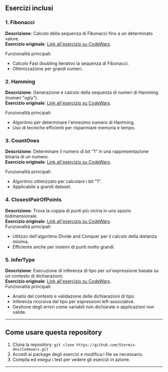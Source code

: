 ## **Esercizi inclusi**   

### 1. Fibonacci  
**Descrizione**: Calcolo della sequenza di Fibonacci fino a un determinato valore.  
**Esercizio originale**: [Link all'esercizio su CodeWars](https://www.codewars.com/kata/53d40c1e2f13e331fc000c26/).  

Funzionalità principali:  
- Calcolo Fast doubling iterativo la sequenza di Fibonacci.  
- Ottimizzazione per grandi numeri.  


### 2. Hamming  
**Descrizione**: Generazione e calcolo della sequenza di numeri di Hamming (numeri "ugly").  
**Esercizio originale**: [Link all'esercizio su CodeWars](https://www.codewars.com/kata/526d84b98f428f14a60008da/).  

Funzionalità principali:  
- Algoritmo per determinare l'ennesimo numero di Hamming.  
- Uso di tecniche efficienti per risparmiare memoria e tempo.  


### 3. CountOnes  
**Descrizione**: Determinare il numero di bit "1" in una rappresentazione binaria di un numero.  
**Esercizio originale**: [Link all'esercizio su CodeWars](https://www.codewars.com/kata/596d34df24a04ee1e3000a25).  

Funzionalità principali:  
- Algoritmo ottimizzato per calcolare i bit "1".  
- Applicabile a grandi dataset.


### 4. ClosestPairOfPoints  
**Descrizione**: Trova la coppia di punti più vicina in uno spazio bidimensionale.  
**Esercizio originale**: [Link all'esercizio su CodeWars](https://www.codewars.com/kata/5376b901424ed4f8c20002b7).  
Funzionalità principali:  
- Utilizzo dell'algoritmo Divide and Conquer per il calcolo della distanza minima.  
- Efficiente anche per insiemi di punti molto grandi.


### 5. InferType  
**Descrizione**: Esecuzione di inferenza di tipo per un'espressione basata su un contesto di dichiarazioni.  
**Esercizio originale**: [Link all'esercizio su CodeWars](https://www.codewars.com/kata/62975e268073fd002780cb0d).  
Funzionalità principali:  
- Analisi del contesto e validazione delle dichiarazioni di tipo.
- Inferenza ricorsiva del tipo per espressioni left-associative.
- Gestione degli errori come variabili non dichiarate o applicazioni non valide.
---  

## **Come usare questa repository** 
1. Clona la repository: `git clone https://github.com/Stormix-dev/Codewars.git`
2. Accedi ai package degli esercizi e modifica i file se necessario.
3. Compila ed esegui i test per vedere gli esercizi in azione.

---
